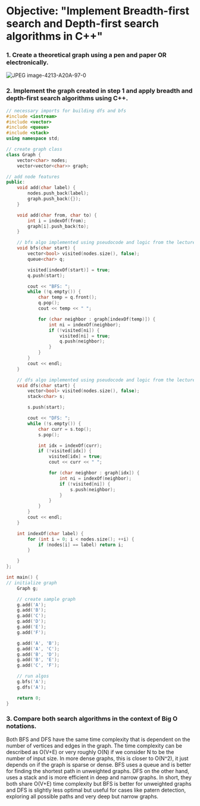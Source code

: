 # Objective: "Implement Breadth-first search and Depth-first search algorithms in C++"
### 1. Create a theoretical graph using a pen and paper OR electronically.
![JPEG image-4213-A20A-97-0](https://github.com/user-attachments/assets/f0dfab10-9dad-40d7-a5e6-fa93250849bd)
### 2. Implement the graph created in step 1 and apply breadth and depth-first search algorithms using C++.
```cpp
// necessary imports for building dfs and bfs
#include <iostream>
#include <vector>
#include <queue>
#include <stack>
using namespace std;

// create graph class
class Graph {
    vector<char> nodes;
    vector<vector<char>> graph;

// add node features
public:
    void add(char label) {
        nodes.push_back(label);
        graph.push_back({});
    }

    void add(char from, char to) {
        int i = indexOf(from);
        graph[i].push_back(to);
    }

    // bfs algo implemented using pseudocode and logic from the lecture
    void bfs(char start) {
        vector<bool> visited(nodes.size(), false);
        queue<char> q;

        visited[indexOf(start)] = true;
        q.push(start);

        cout << "BFS: ";
        while (!q.empty()) {
            char temp = q.front();
            q.pop();
            cout << temp << " ";

            for (char neighbor : graph[indexOf(temp)]) {
                int ni = indexOf(neighbor);
                if (!visited[ni]) {
                    visited[ni] = true;
                    q.push(neighbor);
                }
            }
        }
        cout << endl;
    }

    // dfs algo implemented using pseudocode and logic from the lecture
    void dfs(char start) {
        vector<bool> visited(nodes.size(), false);
        stack<char> s;

        s.push(start);

        cout << "DFS: ";
        while (!s.empty()) {
            char curr = s.top();
            s.pop();

            int idx = indexOf(curr);
            if (!visited[idx]) {
                visited[idx] = true;
                cout << curr << " ";

                for (char neighbor : graph[idx]) {
                    int ni = indexOf(neighbor);
                    if (!visited[ni]) {
                        s.push(neighbor);
                    }
                }
            }
        }
        cout << endl;
    }

    int indexOf(char label) {
        for (int i = 0; i < nodes.size(); ++i) {
            if (nodes[i] == label) return i;
        }

    }
};

int main() {
// initialize graph
    Graph g;

    // create sample graph
    g.add('A');
    g.add('B');
    g.add('C');
    g.add('D');
    g.add('E');
    g.add('F');

    g.add('A', 'B');
    g.add('A', 'C');
    g.add('B', 'D');
    g.add('B', 'E');
    g.add('C', 'F');

    // run algos
    g.bfs('A');
    g.dfs('A');

    return 0;
}
```
### 3. Compare both search algorithms in the context of Big O notations.
Both BFS and DFS have the same time complexity that is dependent on the number of vertices and edges in the graph. The time complexity can be described as O(V+E) or very roughly O(N) if we consider N to be the number of input size. In more dense graphs, this is closer to O(N^2), it just depends on if the graph is sparse or dense. BFS uses a queue and is better for finding the shortest path in unweighted graphs. DFS on the other hand, uses a stack and is more efficient in deep and narrow graphs. In short, they both share O(V+E) time complexity but BFS is better for unweighted graphs and DFS is slightly less optimal but useful for cases like patern detection, exploring all possible paths and very deep but narrow graphs.
